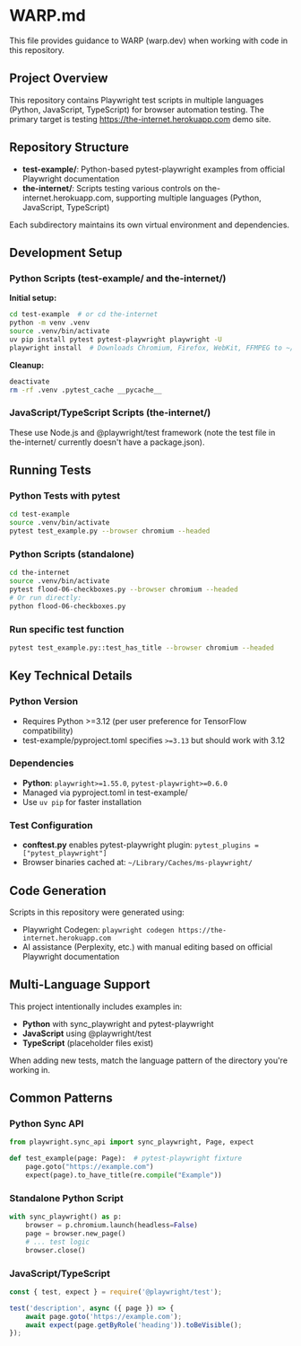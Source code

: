 # WARP.md

This file provides guidance to WARP (warp.dev) when working with code in this repository.

## Project Overview

This repository contains Playwright test scripts in multiple languages (Python, JavaScript, TypeScript) for browser automation testing. The primary target is testing https://the-internet.herokuapp.com demo site.

## Repository Structure

- **test-example/**: Python-based pytest-playwright examples from official Playwright documentation
- **the-internet/**: Scripts testing various controls on the-internet.herokuapp.com, supporting multiple languages (Python, JavaScript, TypeScript)

Each subdirectory maintains its own virtual environment and dependencies.

## Development Setup

### Python Scripts (test-example/ and the-internet/)

**Initial setup:**
```bash
cd test-example  # or cd the-internet
python -m venv .venv
source .venv/bin/activate
uv pip install pytest pytest-playwright playwright -U
playwright install  # Downloads Chromium, Firefox, WebKit, FFMPEG to ~/Library/Caches/ms-playwright/
```

**Cleanup:**
```bash
deactivate
rm -rf .venv .pytest_cache __pycache__
```

### JavaScript/TypeScript Scripts (the-internet/)

These use Node.js and @playwright/test framework (note the test file in the-internet/ currently doesn't have a package.json).

## Running Tests

### Python Tests with pytest
```bash
cd test-example
source .venv/bin/activate
pytest test_example.py --browser chromium --headed
```

### Python Scripts (standalone)
```bash
cd the-internet
source .venv/bin/activate
pytest flood-06-checkboxes.py --browser chromium --headed
# Or run directly:
python flood-06-checkboxes.py
```

### Run specific test function
```bash
pytest test_example.py::test_has_title --browser chromium --headed
```

## Key Technical Details

### Python Version
- Requires Python >=3.12 (per user preference for TensorFlow compatibility)
- test-example/pyproject.toml specifies `>=3.13` but should work with 3.12

### Dependencies
- **Python**: `playwright>=1.55.0`, `pytest-playwright>=0.6.0`
- Managed via pyproject.toml in test-example/
- Use `uv pip` for faster installation

### Test Configuration
- **conftest.py** enables pytest-playwright plugin: `pytest_plugins = ["pytest_playwright"]`
- Browser binaries cached at: `~/Library/Caches/ms-playwright/`

## Code Generation

Scripts in this repository were generated using:
- Playwright Codegen: `playwright codegen https://the-internet.herokuapp.com`
- AI assistance (Perplexity, etc.) with manual editing based on official Playwright documentation

## Multi-Language Support

This project intentionally includes examples in:
- **Python** with sync_playwright and pytest-playwright
- **JavaScript** using @playwright/test
- **TypeScript** (placeholder files exist)

When adding new tests, match the language pattern of the directory you're working in.

## Common Patterns

### Python Sync API
```python
from playwright.sync_api import sync_playwright, Page, expect

def test_example(page: Page):  # pytest-playwright fixture
    page.goto("https://example.com")
    expect(page).to_have_title(re.compile("Example"))
```

### Standalone Python Script
```python
with sync_playwright() as p:
    browser = p.chromium.launch(headless=False)
    page = browser.new_page()
    # ... test logic
    browser.close()
```

### JavaScript/TypeScript
```javascript
const { test, expect } = require('@playwright/test');

test('description', async ({ page }) => {
    await page.goto('https://example.com');
    await expect(page.getByRole('heading')).toBeVisible();
});
```
